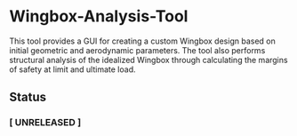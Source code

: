 # Wingbox-Analysis-Tool
This tool provides a GUI for creating a custom Wingbox design based on initial geometric and aerodynamic parameters. The tool also performs structural analysis of the idealized Wingbox through calculating the margins of safety at limit and ultimate load.

## Status
### [ UNRELEASED ]
